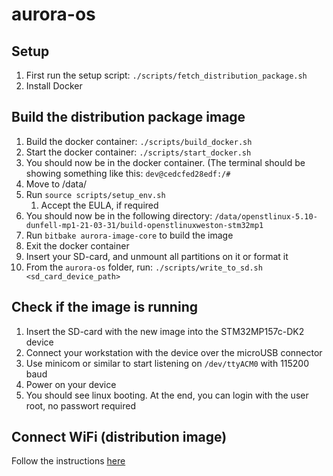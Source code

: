 # aurora-os

## Setup

1. First run the setup script: `./scripts/fetch_distribution_package.sh`
1. Install Docker

## Build the distribution package image
1. Build the docker container: `./scripts/build_docker.sh`
1. Start the docker container: `./scripts/start_docker.sh`
1. You should now be in the docker container. (The terminal should be showing something like this: `dev@cedcfed28edf:/#`
1. Move to /data/
1. Run `source scripts/setup_env.sh`
   1. Accept the EULA, if required
1. You should now be in the following directory: `/data/openstlinux-5.10-dunfell-mp1-21-03-31/build-openstlinuxweston-stm32mp1`
1. Run `bitbake aurora-image-core` to build the image
1. Exit the docker container
1. Insert your SD-card, and unmount all partitions on it or format it
1. From the `aurora-os` folder, run: `./scripts/write_to_sd.sh <sd_card_device_path>`

## Check if the image is running
1. Insert the SD-card with the new image into the STM32MP157c-DK2 device
1. Connect your workstation with the device over the microUSB connector
1. Use minicom or similar to start listening on `/dev/ttyACM0` with 115200 baud
1. Power on your device
1. You should see linux booting. At the end, you can login with the user root, no passwort required

## Connect WiFi (distribution image)
Follow the instructions [here](https://wiki.st.com/stm32mpu/wiki/How_to_setup_a_WLAN_connection)
